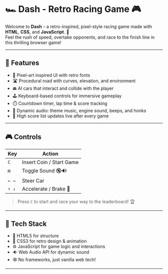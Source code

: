 # 🏎️ Dash - Retro Racing Game 🎮

Welcome to **Dash** – a retro-inspired, pixel-style racing game made with **HTML**, **CSS**, and **JavaScript**. 🚀  
Feel the rush of speed, overtake opponents, and race to the finish line in this thrilling browser game!

---

## 🎯 Features

- 🎨 Pixel-art inspired UI with retro fonts
- 🛣️ Procedural road with curves, elevation, and environment
- 🚘 AI cars that interact and collide with the player
- 🕹️ Keyboard-based controls for immersive gameplay
- ⏱️ Countdown timer, lap time & score tracking
- 🎵 Dynamic audio: theme music, engine sound, beeps, and honks
- 📜 High score list updates live after every game

---

## 🎮 Controls

| Key   | Action            |
|-------|-------------------|
| `C`   | Insert Coin / Start Game |
| `M`   | Toggle Sound 🔇🔊   |
| `← →` | Steer Car         |
| `↑ ↓` | Accelerate / Brake 🏁 |

> Press `C` to start and race your way to the leaderboard! 🏆

---

## 🧩 Tech Stack

- 🧱 HTML5 for structure
- 🎨 CSS3 for retro design & animation
- ⚙️ JavaScript for game logic and interactions
- 🔉 Web Audio API for dynamic sound
- 🕸️ No frameworks, just vanilla web tech!

---
